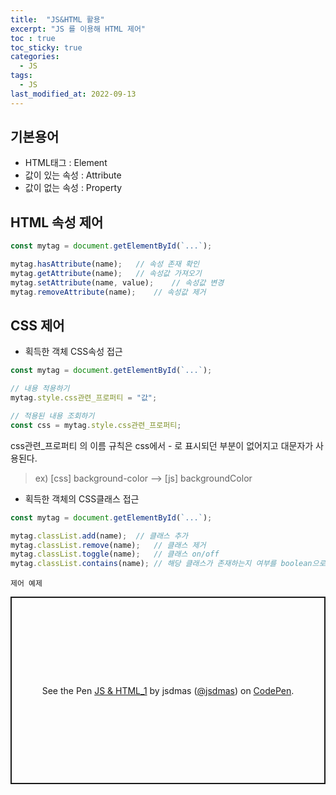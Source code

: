 ```yaml
---
title:  "JS&HTML 활용"
excerpt: "JS 를 이용해 HTML 제어"
toc : true
toc_sticky: true
categories:
  - JS
tags:
  - JS
last_modified_at: 2022-09-13
---
```

## 기본용어
- HTML태그 : Element
- 값이 있는 속성 : Attribute
- 값이 없는 속성 : Property

## HTML 속성 제어
```js
const mytag = document.getElementById(`...`);

mytag.hasAttribute(name);   // 속성 존재 확인
mytag.getAttribute(name);   // 속성값 가져오기
mytag.setAttribute(name, value);    // 속성값 변경
mytag.removeAttribute(name);    // 속성값 제거
```
## CSS 제어
- 획득한 객체 CSS속성 접근  

```js
const mytag = document.getElementById(`...`);

// 내용 적용하기
mytag.style.css관련_프로퍼티 = "값";

// 적용된 내용 조회하기
const css = mytag.style.css관련_프로퍼티;
```
css관련_프로퍼티 의 이름 규칙은 css에서 - 로 표시되던 부분이 없어지고 대문자가 사용된다.  
> ex) [css] background-color --> [js] backgroundColor
  
- 획득한 객체의 CSS클래스 접근

```js
const mytag = document.getElementById(`...`);

mytag.classList.add(name);  // 클래스 추가
mytag.classList.remove(name);   // 클래스 제거
mytag.classList.toggle(name);   // 클래스 on/off
mytag.classList.contains(name); // 해당 클래스가 존재하는지 여부를 boolean으로 반환.
```
  
`제어 예제`  

<p class="codepen" data-height="300" data-default-tab="html,result" data-slug-hash="xxjEWbE" data-user="jsdmas" style="height: 300px; box-sizing: border-box; display: flex; align-items: center; justify-content: center; border: 2px solid; margin: 1em 0; padding: 1em;">
  <span>See the Pen <a href="https://codepen.io/jsdmas/pen/xxjEWbE">
  JS &amp; HTML_1</a> by jsdmas (<a href="https://codepen.io/jsdmas">@jsdmas</a>)
  on <a href="https://codepen.io">CodePen</a>.</span>
</p>
<script async src="https://cpwebassets.codepen.io/assets/embed/ei.js"></script>

